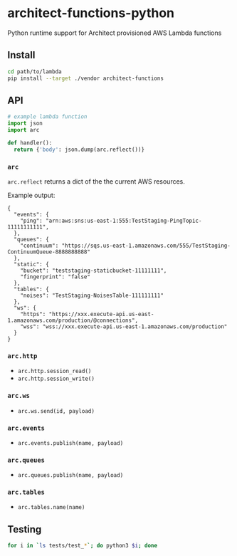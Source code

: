 # architect-functions-python

Python runtime support for Architect provisioned AWS Lambda functions


## Install

```bash
cd path/to/lambda
pip install --target ./vendor architect-functions
```

## API

```python
# example lambda function
import json
import arc

def handler():
  return {'body': json.dump(arc.reflect())}
```

### `arc`

`arc.reflect` returns a dict of the the current AWS resources.

Example output:
```
{
  "events": {
    "ping": "arn:aws:sns:us-east-1:555:TestStaging-PingTopic-11111111111",
  },
  "queues": {
    "continuum": "https://sqs.us-east-1.amazonaws.com/555/TestStaging-ContinuumQueue-8888888888"
  },
  "static": {
    "bucket": "teststaging-staticbucket-11111111",
    "fingerprint": "false"
  },
  "tables": {
    "noises": "TestStaging-NoisesTable-111111111"
  },
  "ws": {
    "https": "https://xxx.execute-api.us-east-1.amazonaws.com/production/@connections",
    "wss": "wss://xxx.execute-api.us-east-1.amazonaws.com/production"
  }
}
```

### `arc.http`
- `arc.http.session_read()`
- `arc.http.session_write()`

### `arc.ws`
- `arc.ws.send(id, payload)`

### `arc.events`
- `arc.events.publish(name, payload)`

### `arc.queues`
- `arc.queues.publish(name, payload)`

### `arc.tables`
- `arc.tables.name(name)`

## Testing

```bash
for i in `ls tests/test_*`; do python3 $i; done
```
